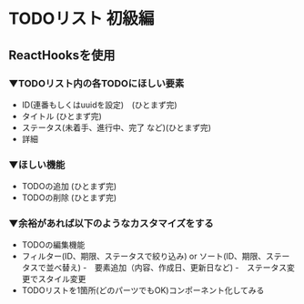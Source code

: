 # TODOリスト 初級編
## ReactHooksを使用
### ▼TODOリスト内の各TODOにほしい要素
- ID(連番もしくはuuidを設定)　(ひとまず完)
- タイトル (ひとまず完)
- ステータス(未着手、進行中、完了 など)(ひとまず完)
- 詳細

### ▼ほしい機能
- TODOの追加 (ひとまず完)
- TODOの削除 (ひとまず完)

### ▼余裕があれば以下のようなカスタマイズをする
- TODOの編集機能
- フィルター(ID、期限、ステータスで絞り込み) or ソート(ID、期限、ステータスで並べ替え)
-　要素追加（内容、作成日、更新日など)
-　ステータス変更でスタイル変更
- TODOリストを1箇所(どのパーツでもOK)コンポーネント化してみる
